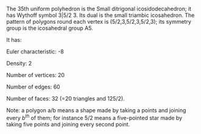 The 35th uniform polyhedron is the Small ditrigonal icosidodecahedron;
it has Wythoff symbol 3|5/2 3. Its dual is the small triambic
icosahedron. The pattern of polygons round each vertex is
(5/2,3,5/2,3,5/2,3); its symmetry group is the icosahedral group A5.

It has:

Euler characteristic: -8

Density: 2

Number of vertices: 20

Number of edges: 60

Number of faces: 32 (=20 triangles and 12<span>5/2</span>).

Note: a polygon a/b means a shape made by taking a points and joining
every $b^{th}$ of them; for instance 5/2 means a five-pointed star made
by taking five points and joining every second point.
